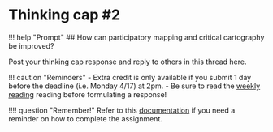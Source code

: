 # Thinking cap #2

!!! help "Prompt"
    ## How can participatory mapping and critical cartography be improved?

Post your thinking cap response and reply to others in this thread here. 

!!! caution "Reminders"
    - Extra credit is only available if you submit 1 day before the deadline (i.e. Monday 4/17) at 2pm.
    - Be sure to read the [weekly reading](https://onlinelibrary.wiley.com/doi/epdf/10.1002/j.1681-4835.2006.tb00163.x) reading before formulating a response!

!!!! question "Remember!"
    Refer to this [documentation](../../help/thinking_caps.md) if you need a reminder on how to complete the assignment.
